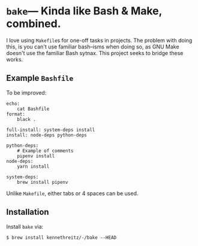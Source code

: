 # `bake`— Kinda like Bash & Make, combined.

I love using `Makefile`s for one-off tasks in projects. The problem with doing this, is you can't use familiar bash–isms when doing so, as GNU Make doesn't use the familiar Bash sytnax. This project seeks to bridge these works.

## Example `Bashfile`

To be improved:

```make
echo:
    cat Bashfile
format:
    black .

full-install: system-deps install
install: node-deps python-deps

python-deps:
    # Example of comments
    pipenv install
node-deps:
    yarn install

system-deps:
    brew install pipenv
```

Unlike `Makefile`, either tabs or 4 spaces can be used.

## Installation

Install `bake` via:

    $ brew install kennethreitz/-/bake --HEAD
